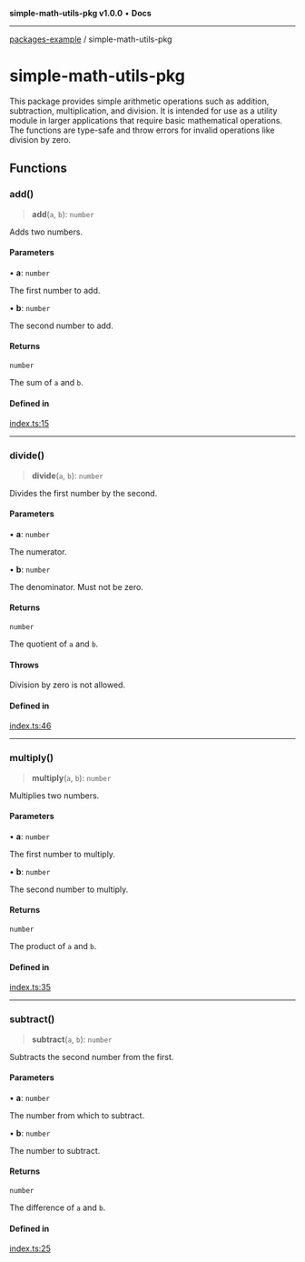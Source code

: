 **simple-math-utils-pkg v1.0.0** • **Docs**

***

[packages-example](../README.md) / simple-math-utils-pkg

# simple-math-utils-pkg

This package provides simple arithmetic operations such as addition, subtraction,
multiplication, and division. It is intended for use as a utility module in larger applications that require
basic mathematical operations. The functions are type-safe and throw errors for invalid operations like division by zero.

## Functions

### add()

> **add**(`a`, `b`): `number`

Adds two numbers.

#### Parameters

• **a**: `number`

The first number to add.

• **b**: `number`

The second number to add.

#### Returns

`number`

The sum of `a` and `b`.

#### Defined in

[index.ts:15](https://github.com/typedoc2md/typedoc-plugin-markdown-examples/blob/main/examples/packages/packages/simple-math-utils/index.ts#L15)

***

### divide()

> **divide**(`a`, `b`): `number`

Divides the first number by the second.

#### Parameters

• **a**: `number`

The numerator.

• **b**: `number`

The denominator. Must not be zero.

#### Returns

`number`

The quotient of `a` and `b`.

#### Throws

Division by zero is not allowed.

#### Defined in

[index.ts:46](https://github.com/typedoc2md/typedoc-plugin-markdown-examples/blob/main/examples/packages/packages/simple-math-utils/index.ts#L46)

***

### multiply()

> **multiply**(`a`, `b`): `number`

Multiplies two numbers.

#### Parameters

• **a**: `number`

The first number to multiply.

• **b**: `number`

The second number to multiply.

#### Returns

`number`

The product of `a` and `b`.

#### Defined in

[index.ts:35](https://github.com/typedoc2md/typedoc-plugin-markdown-examples/blob/main/examples/packages/packages/simple-math-utils/index.ts#L35)

***

### subtract()

> **subtract**(`a`, `b`): `number`

Subtracts the second number from the first.

#### Parameters

• **a**: `number`

The number from which to subtract.

• **b**: `number`

The number to subtract.

#### Returns

`number`

The difference of `a` and `b`.

#### Defined in

[index.ts:25](https://github.com/typedoc2md/typedoc-plugin-markdown-examples/blob/main/examples/packages/packages/simple-math-utils/index.ts#L25)
